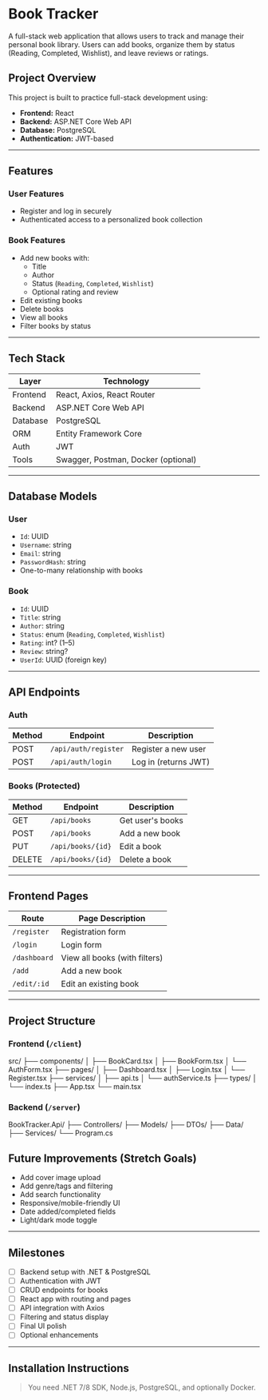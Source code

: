 # Book Tracker

A full-stack web application that allows users to track and manage their personal book library. Users can add books, organize them by status (Reading, Completed, Wishlist), and leave reviews or ratings.

## Project Overview

This project is built to practice full-stack development using:

- **Frontend:** React
- **Backend:** ASP.NET Core Web API
- **Database:** PostgreSQL
- **Authentication:** JWT-based

---

## Features

### User Features

- Register and log in securely
- Authenticated access to a personalized book collection

### Book Features

- Add new books with:
  - Title
  - Author
  - Status (`Reading`, `Completed`, `Wishlist`)
  - Optional rating and review
- Edit existing books
- Delete books
- View all books
- Filter books by status

---

## Tech Stack

| Layer    | Technology                          |
| -------- | ----------------------------------- |
| Frontend | React, Axios, React Router          |
| Backend  | ASP.NET Core Web API                |
| Database | PostgreSQL                          |
| ORM      | Entity Framework Core               |
| Auth     | JWT                                 |
| Tools    | Swagger, Postman, Docker (optional) |

---

## Database Models

### User

- `Id`: UUID
- `Username`: string
- `Email`: string
- `PasswordHash`: string
- One-to-many relationship with books

### Book

- `Id`: UUID
- `Title`: string
- `Author`: string
- `Status`: enum (`Reading`, `Completed`, `Wishlist`)
- `Rating`: int? (1–5)
- `Review`: string?
- `UserId`: UUID (foreign key)

---

## API Endpoints

### Auth

| Method | Endpoint             | Description          |
| ------ | -------------------- | -------------------- |
| POST   | `/api/auth/register` | Register a new user  |
| POST   | `/api/auth/login`    | Log in (returns JWT) |

### Books (Protected)

| Method | Endpoint          | Description      |
| ------ | ----------------- | ---------------- |
| GET    | `/api/books`      | Get user's books |
| POST   | `/api/books`      | Add a new book   |
| PUT    | `/api/books/{id}` | Edit a book      |
| DELETE | `/api/books/{id}` | Delete a book    |

---

## Frontend Pages

| Route        | Page Description              |
| ------------ | ----------------------------- |
| `/register`  | Registration form             |
| `/login`     | Login form                    |
| `/dashboard` | View all books (with filters) |
| `/add`       | Add a new book                |
| `/edit/:id`  | Edit an existing book         |

---

## Project Structure

### Frontend (`/client`)

src/
├── components/
│ ├── BookCard.tsx
│ ├── BookForm.tsx
│ └── AuthForm.tsx
├── pages/
│ ├── Dashboard.tsx
│ ├── Login.tsx
│ └── Register.tsx
├── services/
│ ├── api.ts
│ └── authService.ts
├── types/
│ └── index.ts
├── App.tsx
└── main.tsx

### Backend (`/server`)

BookTracker.Api/
├── Controllers/
├── Models/
├── DTOs/
├── Data/
├── Services/
└── Program.cs

## Future Improvements (Stretch Goals)

- Add cover image upload
- Add genre/tags and filtering
- Add search functionality
- Responsive/mobile-friendly UI
- Date added/completed fields
- Light/dark mode toggle

---

## Milestones

- [ ] Backend setup with .NET & PostgreSQL
- [ ] Authentication with JWT
- [ ] CRUD endpoints for books
- [ ] React app with routing and pages
- [ ] API integration with Axios
- [ ] Filtering and status display
- [ ] Final UI polish
- [ ] Optional enhancements

---

## Installation Instructions

> You need .NET 7/8 SDK, Node.js, PostgreSQL, and optionally Docker.
